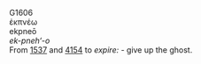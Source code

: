 G1606  
ἐκπνέω  
ekpneō  
*ek-pneh‘-o*  
From [1537](g1537) and [4154](g4154) to *expire:* - give up the ghost.  
